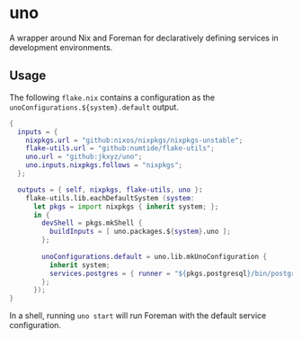 # uno

A wrapper around Nix and Foreman for declaratively defining services in development environments.

## Usage

The following `flake.nix` contains a configuration as the `unoConfigurations.${system}.default` output.

```nix
{
  inputs = {
    nixpkgs.url = "github:nixos/nixpkgs/nixpkgs-unstable";
    flake-utils.url = "github:numtide/flake-utils";
    uno.url = "github:jkxyz/uno";
    uno.inputs.nixpkgs.follows = "nixpkgs";
  };

  outputs = { self, nixpkgs, flake-utils, uno }:
    flake-utils.lib.eachDefaultSystem (system:
      let pkgs = import nixpkgs { inherit system; };
      in {
        devShell = pkgs.mkShell {
          buildInputs = [ uno.packages.${system}.uno ];
        };
        
        unoConfigurations.default = uno.lib.mkUnoConfiguration {
          inherit system;
          services.postgres = { runner = "${pkgs.postgresql}/bin/postgres"; };
        };
      });
}
```

In a shell, running `uno start` will run Foreman with the default service configuration.
